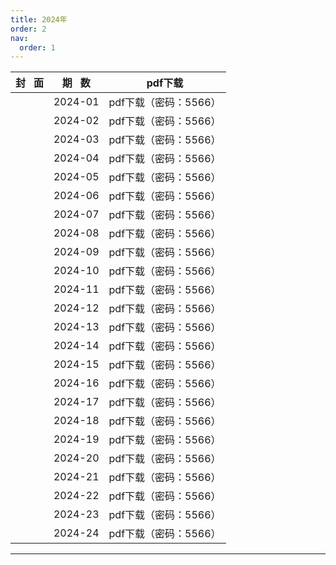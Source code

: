```yaml
---
title: 2024年
order: 2
nav:
  order: 1
---
```

| 封   面 | 期   数 |        pdf下载        |
| :-------: | :-------: | :-------------------: |
|          |  2024-01  | pdf下载（密码：5566） |
|          |  2024-02  | pdf下载（密码：5566） |
|          |  2024-03  | pdf下载（密码：5566） |
|          |  2024-04  | pdf下载（密码：5566） |
|          |  2024-05  | pdf下载（密码：5566） |
|          |  2024-06  | pdf下载（密码：5566） |
|          |  2024-07  | pdf下载（密码：5566） |
|          |  2024-08  | pdf下载（密码：5566） |
|          |  2024-09  | pdf下载（密码：5566） |
|          |  2024-10  | pdf下载（密码：5566） |
|          |  2024-11  | pdf下载（密码：5566） |
|          |  2024-12  | pdf下载（密码：5566） |
|          |  2024-13  | pdf下载（密码：5566） |
|          |  2024-14  | pdf下载（密码：5566） |
|          |  2024-15  | pdf下载（密码：5566） |
|          |  2024-16  | pdf下载（密码：5566） |
|          |  2024-17  | pdf下载（密码：5566） |
|          |  2024-18  | pdf下载（密码：5566） |
|          |  2024-19  | pdf下载（密码：5566） |
|          |  2024-20  | pdf下载（密码：5566） |
|          |  2024-21  | pdf下载（密码：5566） |
|          |  2024-22  | pdf下载（密码：5566） |
|          |  2024-23  | pdf下载（密码：5566） |
|          |  2024-24  | pdf下载（密码：5566） |

---
